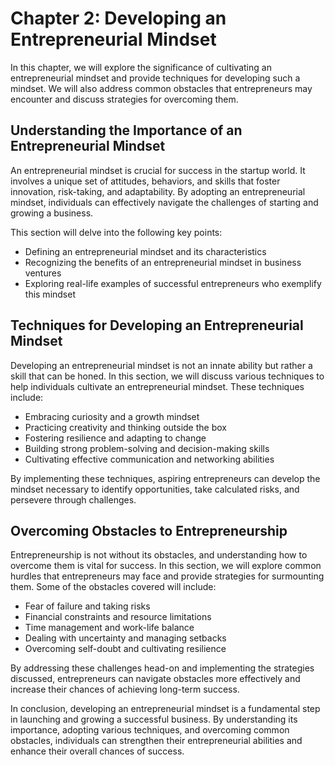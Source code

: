Chapter 2: Developing an Entrepreneurial Mindset
================================================

In this chapter, we will explore the significance of cultivating an entrepreneurial mindset and provide techniques for developing such a mindset. We will also address common obstacles that entrepreneurs may encounter and discuss strategies for overcoming them.

Understanding the Importance of an Entrepreneurial Mindset
----------------------------------------------------------

An entrepreneurial mindset is crucial for success in the startup world. It involves a unique set of attitudes, behaviors, and skills that foster innovation, risk-taking, and adaptability. By adopting an entrepreneurial mindset, individuals can effectively navigate the challenges of starting and growing a business.

This section will delve into the following key points:

* Defining an entrepreneurial mindset and its characteristics
* Recognizing the benefits of an entrepreneurial mindset in business ventures
* Exploring real-life examples of successful entrepreneurs who exemplify this mindset

Techniques for Developing an Entrepreneurial Mindset
----------------------------------------------------

Developing an entrepreneurial mindset is not an innate ability but rather a skill that can be honed. In this section, we will discuss various techniques to help individuals cultivate an entrepreneurial mindset. These techniques include:

* Embracing curiosity and a growth mindset
* Practicing creativity and thinking outside the box
* Fostering resilience and adapting to change
* Building strong problem-solving and decision-making skills
* Cultivating effective communication and networking abilities

By implementing these techniques, aspiring entrepreneurs can develop the mindset necessary to identify opportunities, take calculated risks, and persevere through challenges.

Overcoming Obstacles to Entrepreneurship
----------------------------------------

Entrepreneurship is not without its obstacles, and understanding how to overcome them is vital for success. In this section, we will explore common hurdles that entrepreneurs may face and provide strategies for surmounting them. Some of the obstacles covered will include:

* Fear of failure and taking risks
* Financial constraints and resource limitations
* Time management and work-life balance
* Dealing with uncertainty and managing setbacks
* Overcoming self-doubt and cultivating resilience

By addressing these challenges head-on and implementing the strategies discussed, entrepreneurs can navigate obstacles more effectively and increase their chances of achieving long-term success.

In conclusion, developing an entrepreneurial mindset is a fundamental step in launching and growing a successful business. By understanding its importance, adopting various techniques, and overcoming common obstacles, individuals can strengthen their entrepreneurial abilities and enhance their overall chances of success.
